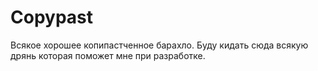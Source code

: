 # Copypast
Всякое хорошее копипастченное барахло.
Буду кидать сюда всякую дрянь которая поможет мне при разработке.
